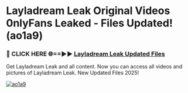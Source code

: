 # Layladream Leak Original Videos 0nlyFans Leaked - Files Updated! (ao1a9)

<h3>🔴 CLICK HERE 🌐==►► <a href="https://tinyurl.com/2jnfzry5" rel="nofollow">Layladream Leak Updated Files</a></h3>

Get Layladream Leak and all content. Now you can access all videos and pictures of Layladream Leak. New Updated Files 2025!

[![ao1a9](https://i.imgur.com/GyGTBgg.gif)](https://tinyurl.com/2jnfzry5)
